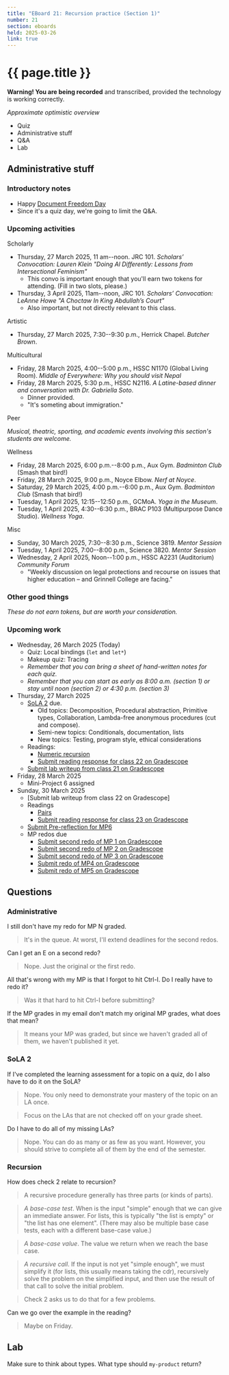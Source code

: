 ```yaml
---
title: "EBoard 21: Recursion practice (Section 1)"
number: 21
section: eboards
held: 2025-03-26
link: true
---
```

# {{ page.title }}

**Warning! You are being recorded** and transcribed, provided the technology
is working correctly.

_Approximate optimistic overview_

* Quiz
* Administrative stuff
* Q&A
* Lab

Administrative stuff
--------------------

### Introductory notes

* Happy [Document Freedom Day](https://digitalfreedoms.org/en/dfd)
* Since it's a quiz day, we're going to limit the Q&A.

### Upcoming activities

Scholarly

* Thursday, 27 March 2025, 11 am--noon. JRC 101.
  _Scholars’ Convocation: Lauren Klein 
  "Doing Al Differently: Lessons from Intersectional Feminism"_
    * This convo is important enough that you'll earn two tokens for
      attending. (Fill in two slots, please.)
* Thursday, 3 April 2025, 11am--noon, JRC 101.
  _Scholars’ Convocation: LeAnne Howe
  "A Choctaw In King Abdullah’s Court"_
    * Also important, but not directly relevant to this class.

Artistic

* Thursday, 27 March 2025, 7:30--9:30 p.m., Herrick Chapel.
  _Butcher Brown_.

Multicultural

* Friday, 28 March 2025, 4:00--5:00 p.m., HSSC N1170 (Global Living Room).
  _Middle of Everywhere: Why you should visit Nepal_ 
* Friday, 28 March 2025, 5:30 p.m., HSSC N2116.
  _A Latine-based dinner and conversation with Dr. Gabriella Soto_.
    * Dinner provided.
    * "It's someting about immigration."

Peer

_Musical, theatric, sporting, and academic events involving this section's
students are welcome._

Wellness

* Friday, 28 March 2025, 6:00 p.m.--8:00 p.m., Aux Gym.
  _Badminton Club_ (Smash that bird!)
* Friday, 28 March 2025, 9:00 p.m., Noyce Elbow.
  _Nerf at Noyce_.
* Saturday, 29 March 2025, 4:00 p.m.--6:00 p.m., Aux Gym.
  _Badminton Club_ (Smash that bird!)
* Tuesday, 1 April 2025, 12:15--12:50 p.m., GCMoA.
  _Yoga in the Museum_.
* Tuesday, 1 April 2025, 4:30--6:30 p.m., 
  BRAC P103 (Multipurpose Dance Studio).
  _Wellness Yoga_.

Misc

* Sunday, 30 March 2025, 7:30--8:30 p.m., Science 3819. 
  _Mentor Session_
* Tuesday, 1 April 2025, 7:00--8:00 p.m., Science 3820.
  _Mentor Session_
* Wednesday, 2 April 2025, Noon--1:00 p.m., HSSC A2231 (Auditorium)
  _Community Forum_
    * "Weekly discussion on legal protections and recourse on issues 
      that higher education – and Grinnell College are facing."

### Other good things

_These do not earn tokens, but are worth your consideration._

### Upcoming work

* Wednesday, 26 March 2025 (Today)
    * Quiz: Local bindings (`let` and `let*`)
    * Makeup quiz: Tracing
    * _Remember that you can bring a sheet of hand-written notes for each quiz._
    * _Remember that you can start as early as 8:00 a.m. (section 1) or
      stay until noon (section 2) or 4:30 p.m. (section 3)_
* Thursday, 27 March 2025
    * [SoLA 2](../las/) due.
        * Old topics: Decomposition, Procedural abstraction, Primitive types,
          Collaboration, Lambda-free anonymous procedures (cut and compose).
        * Semi-new topics: Conditionals, documentation, lists
        * New topics: Testing, program style, ethical considerations
    * Readings:
       * [Numeric recursion](../readings/numeric-recursion)
       * [Submit reading response for class 22 on Gradescope](https://www.gradescope.com/courses/948769/assignments/5989919)
    * [Submit lab writeup from class 21 on Gradescope](https://www.gradescope.com/courses/948769/assignments/5989924)
* Friday, 28 March 2025
    * Mini-Project 6 assigned
* Sunday, 30 March 2025
    * [Submit lab writeup from class 22 on Gradescope]
    * Readings
        * [Pairs](../readings/pairs)
        * [Submit reading response for class 23 on Gradescope](https://www.gradescope.com/courses/948769/assignments/5989953)
    * [Submit Pre-reflection for MP6](https://www.gradescope.com/courses/948769/assignments/5989931)
    * MP redos due
        * [Submit second redo of MP 1 on Gradescope](https://www.gradescope.com/courses/948769/assignments/5902141)
        * [Submit second redo of MP 2 on Gradescope](https://www.gradescope.com/courses/948769/assignments/5902142)
        * [Submit second redo of MP 3 on Gradescope](https://www.gradescope.com/courses/948769/assignments/5902145)
        * [Submit redo of MP4 on Gradescope](https://www.gradescope.com/courses/948769/assignments/5902148)
        * [Submit redo of MP5 on Gradescope](https://www.gradescope.com/courses/948769/assignments/5902152)

Questions
---------

### Administrative

I still don't have my redo for MP N graded.

> It's in the queue. At worst, I'll extend deadlines for the second redos.

Can I get an E on a second redo?

> Nope. Just the original or the first redo.

All that's wrong with my MP is that I forgot to hit Ctrl-I. Do I really
have to redo it?

> Was it that hard to hit Ctrl-I before submitting?

If the MP grades in my email don't match my original MP grades, what does
that mean?

> It means your MP was graded, but since we haven't graded all of them,
  we haven't published it yet.

### SoLA 2

If I've completed the learning assessment for a topic on a quiz, do I also
have to do it on the SoLA?

> Nope. You only need to demonstrate your mastery of the topic on an LA once.

> Focus on the LAs that are not checked off on your grade sheet.

Do I have to do all of my missing LAs?

> Nope. You can do as many or as few as you want. However, you should
  strive to complete all of them by the end of the semester.

### Recursion

How does check 2 relate to recursion?

> A recursive procedure generally has three parts (or kinds of parts).

> _A base-case test_.  When is the input "simple" enough that we can
  give an immediate answer. For lists, this is typically "the list is
  empty" or "the list has one element".  (There may also be multiple
  base case tests, each with a different base-case value.)

> _A base-case value_. The value we return when we reach the base
  case.

> _A recursive call_. If the input is not yet "simple enough", we must
  simplify it (for lists, this usually means taking the cdr), recursively
  solve the problem on the simplified input, and then use the result of
  that call to solve the initial problem.

> Check 2 asks us to do that for a few problems.

Can we go over the example in the reading?

> Maybe on Friday.

Lab
---

Make sure to think about types. What type should `my-product` return?
